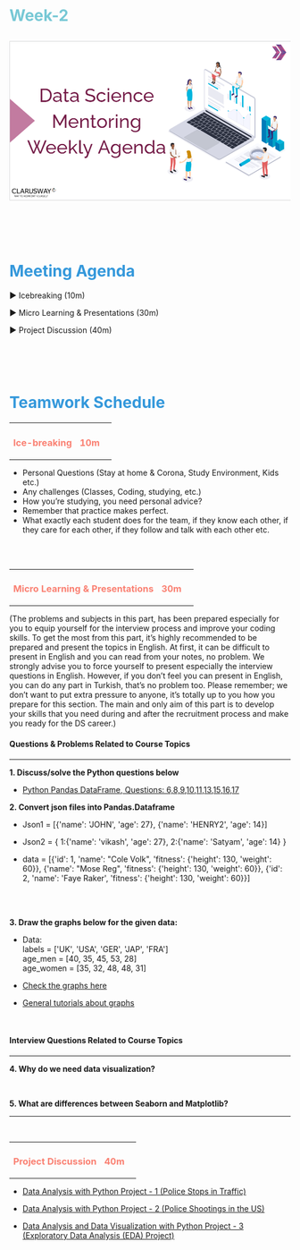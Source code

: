 <h1><strong><span style="color: #77C8D5;">Week-2</strong></span>

![logo](ds_agenda_logo.png)

<br>


<h1><strong><span style="color: #3498DB;">Meeting Agenda</strong></h1></span>

<span class="c16 c30">▶ </span><span
class="c42 c82">Icebreaking (10m)</span><span class="c16 c23"> </span>

<span class="c16 c30">▶ </span><span
class="c42 c82">Micro Learning & Presentations (30m)</span><span class="c46 c42 c48"> </span>


<span class="c30">▶ </span><span class="c46 c48 c42">Project Discussion (40m)</span>

<br>
<br>
<br>

<div style="page-break-after: always;"></div>

<h1><strong><span style="color: #3498DB;">Teamwork Schedule</strong></h1></span>

<table style= "width:100%;">
                <tr>
                <td style="color: #FA8072; text-align:left "><h3><strong><p>Ice-breaking</td>
                <td style="color: #FA8072; text-align:right;"><h3><strong><p>10m</p><td>                </tr>
</table>

- Personal Questions (Stay at home & Corona, Study Environment, Kids etc.) 
- Any challenges (Classes, Coding, studying, etc.) 
- How you’re studying, you need personal advice? 
- Remember that practice makes perfect. 
- What exactly each student does for the team, if they know each other, if they care for each other, if they follow and talk with each other etc. 

<br>
<br>

<table style= "width:100%;">
                <tr>
                <td style="color: #FA8072; text-align:left "><h3><strong><p>Micro Learning & Presentations</td>
                <td style="color: #FA8072; text-align:right;"><h3><strong><p>30m</p><td>                </tr>
</table>
(The problems and subjects in this part, has been prepared especially for you to equip yourself for the interview process and improve your coding skills.
To get the most from this part, it’s highly recommended to be prepared and present the topics in English.
At first, it can be difficult to present in English and you can read from your notes, no problem.
We strongly advise you to force yourself to present especially the interview questions in English.
However, if you don’t feel you can present in English, you can do any part in Turkish, that’s no problem too.
Please remember; we don’t want to put extra pressure to anyone, it’s totally up to you how you prepare for this section.
The main and only aim of this part is to develop your skills that you need during and after the recruitment process and make you ready for the DS career.)
<h4><strong>Questions & Problems Related to Course Topics</strong></h4>
<hr>

**1. Discuss/solve the Python questions below**

- [Python Pandas DataFrame, Questions: 6,8,9,10,11,13,15,16,17](https://www.w3resource.com/python-exercises/pandas/index-dataframe.php)

**2. Convert json files into Pandas.Dataframe**

- Json1 =  [{'name': 'JOHN', 'age': 27}, {'name': 'HENRY2', 'age': 14}] <br>

- Json2 =  {	1:{'name': 'vikash', 'age': 27}, 
2:{'name': 'Satyam', 'age': 14}
}<br>

- data = [{'id': 1,
         'name': "Cole Volk",
         'fitness': {'height': 130, 'weight': 60}},
        {'name': "Mose Reg",
         'fitness': {'height': 130, 'weight': 60}},
        {'id': 2, 'name': 'Faye Raker',
         'fitness': {'height': 130, 'weight': 60}}]
<br>

  
<br>

**3. Draw the graphs below for the given data:**
- Data:<br>
labels = ['UK', 'USA', 'GER', 'JAP', 'FRA']<br>
age_men = [40, 35, 45, 53, 28]<br>
age_women = [35, 32, 48, 48, 31]<br>
- [Check the graphs here](https://docs.google.com/document/d/1MMeIxj7kJbt3yY76rTAVbcfjgHhwAcVWeUuDrSOncDQ/edit?usp=sharing)

- [General tutorials about graphs](https://matplotlib.org/gallery/index.html)

<br>
<h4><strong>Interview Questions Related to Course Topics</strong></h4>
<hr>

**4. Why do we need data visualization?**
<br>

<br>

**5. What are differences between Seaborn and Matplotlib?**
<br>

<hr>




<br>


<table style= "width:100%;">
                <tr>
                <td style="color: #FA8072; text-align:left "><h3><strong><p>Project Discussion</td>
                <td style="color: #FA8072; text-align:right;"><h3><strong><p>40m</p><td>                </tr>
                
</table>



- [Data Analysis with Python
Project - 1 (Police Stops in Traffic)](https://github.com/clarusway/clarusway-data-science-5-20/tree/master/1-projects/EU1_DS_DAPy_M1) <br>

- [Data Analysis with Python
Project - 2 (Police Shootings in the US)](https://github.com/clarusway/clarusway-data-science-5-20/tree/master/1-projects/02-EU_DS_DVPy_M1-(PoliceKills))

- [Data Analysis and Data Visualization with Python
Project - 3 (Exploratory Data Analysis (EDA) Project)](https://github.com/clarusway/clarusway-data-science-5-20/tree/master/1-projects/03-EU_DS_DADVPy_M1-(EDA))

